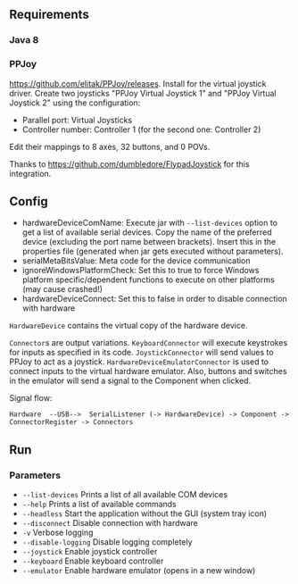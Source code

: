
## Requirements

### Java 8

### PPJoy

https://github.com/elitak/PPJoy/releases.
Install for the virtual joystick driver. Create two joysticks "PPJoy Virtual Joystick 1" and "PPJoy Virtual Joystick 2" using the configuration:
- Parallel port: Virtual Joysticks
- Controller number: Controller 1 (for the second one: Controller 2)

Edit their mappings to 8 axes, 32 buttons, and 0 POVs.

Thanks to https://github.com/dumbledore/FlypadJoystick for this integration.

## Config

- hardwareDeviceComName: Execute jar with `--list-devices` option to get a list of available serial devices. Copy the name of the preferred device (excluding the port name between brackets). Insert this in the properties file (generated when jar gets executed without parameters).
- serialMetaBitsValue: Meta code for the device communication
- ignoreWindowsPlatformCheck: Set this to true to force Windows platform specific/dependent functions to execute on other platforms (may cause crashed!)
- hardwareDeviceConnect: Set this to false in order to disable connection with hardware

`HardwareDevice` contains the virtual copy of the hardware device.

`Connector`s are output variations. 
`KeyboardConnector` will execute keystrokes for inputs as specified in its code. 
`JoystickConnector` will send values to PPJoy to act as a joystick. 
`HardwareDeviceEmulatorConnector` is used to connect inputs to the virtual hardware emulator. Also, buttons and switches in the emulator will send a signal to the Component when clicked.

Signal flow:
```
Hardware  --USB-->  SerialListener (-> HardwareDevice) -> Component -> ConnectorRegister -> Connectors
```

## Run

### Parameters

- `--list-devices` Prints a list of all available COM devices
- `--help` Prints a list of available commands
- `--headless` Start the application without the GUI (system tray icon)
- `--disconnect` Disable connection with hardware
- `-v` Verbose logging
- `--disable-logging` Disable logging completely
- `--joystick` Enable joystick controller
- `--keyboard` Enable keyboard controller
- `--emulator` Enable hardware emulator (opens in a new window)
